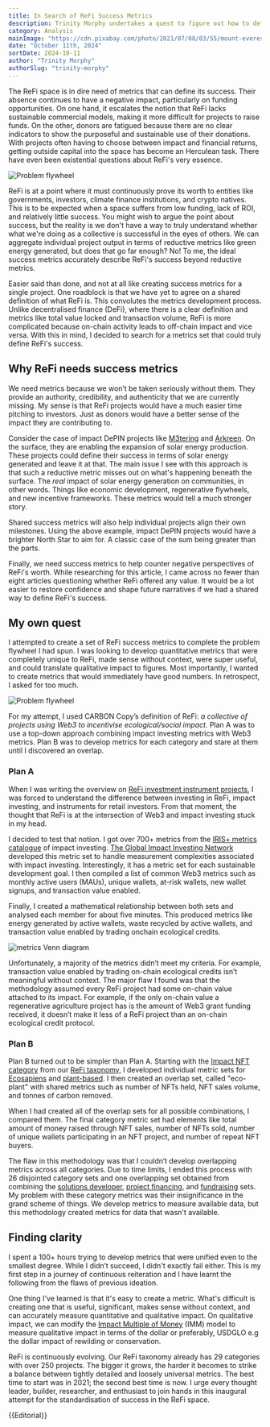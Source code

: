 ```yaml
---
title: In Search of ReFi Success Metrics
description: Trinity Morphy undertakes a quest to figure out how to define the success of Web3 regenerative finance (ReFi).
category: Analysis
mainImage: "https://cdn.pixabay.com/photo/2021/07/08/03/55/mount-everest-6395759_1280.jpg"
date: "October 11th, 2024"
sortDate: 2024-10-11
author: "Trinity Morphy"
authorSlug: "trinity-morphy"
---
```


The ReFi space is in dire need of metrics that can define its success. Their absence continues to have a negative impact, particularly on funding opportunities. On one hand, it escalates the notion that ReFi lacks sustainable commercial models, making it more difficult for projects to raise funds. On the other, donors are fatigued because there are no clear indicators to show the purposeful and sustainable use of their donations. With projects often having to choose between impact and financial returns, getting outside capital into the space has become an Herculean task. There have even been existential questions about ReFi's very essence. 

![Problem flywheel](/content/assets/success-metrics-article-1.jpeg)

ReFi is at a point where it must continuously prove its worth to entities like governments, investors, climate finance institutions, and crypto natives. This is to be expected when a space suffers from low funding, lack of ROI, and relatively little success. You might wish to argue the point about success, but the reality is we don't have a way to truly understand whether what we're doing as a collective is successful in the eyes of others. We can aggregate individual project output in terms of reductive metrics like green energy generated, but does that go far enough? No! To me, the ideal success metrics accurately describe ReFi's success beyond reductive metrics.

Easier said than done, and not at all like creating success metrics for a single project. One roadblock is that we have yet to agree on a shared definition of what ReFi is. This convolutes the metrics development process. Unlike decentralised finance (DeFi), where there is a clear definition and metrics like total value locked and transaction volume, ReFi is more complicated because on-chain activity leads to off-chain impact and vice versa. With this in mind, I decided to search for a metrics set that could truly define ReFi's success.

## Why ReFi needs success metrics

We need metrics because we won’t be taken seriously without them. They provide an authority, credibility, and authenticity that we are currently missing. My sense is that ReFi projects would have a much easier time pitching to investors. Just as donors would have a better sense of the impact they are contributing to.

Consider the case of impact DePIN projects like [M3tering](/project/m3tering/) and [Arkreen](/project/arkreen/). On the surface, they are enabling the expansion of solar energy production. These projects could define their success in terms of solar energy generated and leave it at that. The main issue I see with this approach is that such a reductive metric misses out on what's happening beneath the surface. The *real* impact of solar energy generation on communities, in other words. Things like economic development, regenerative flywheels, and new incentive frameworks. These metrics would tell a much stronger story.

Shared success metrics will also help individual projects align their own milestones. Using the above example, impact DePIN projects would have a brighter North Star to aim for. A classic case of the sum being greater than the parts.

Finally, we need success metrics to help counter negative perspectives of ReFi's worth. While researching for this article, I came across no fewer than eight articles questioning whether ReFi offered any value. It would be a lot easier to restore confidence and shape future narratives if we had a shared way to define ReFi's success.

## My own quest

I attempted to create a set of ReFi success metrics to complete the problem flywheel I had spun. I was looking to develop quantitative metrics that were completely unique to ReFi, made sense without context, were super useful, and could translate qualitative impact to figures. Most importantly, I wanted to create metrics that would immediately have good numbers. In retrospect, I asked for too much. 

![Problem flywheel](/content/assets/success-metrics-article-2.png)

For my attempt, I used CARBON Copy’s definition of ReFi: *a collective of projects using Web3 to incentivise ecological/social impact*. Plan A was to use a top-down approach combining impact investing metrics with Web3 metrics. Plan B was to develop metrics for each category and stare at them until I discovered an overlap.

### Plan A

When I was writing the overview on [ReFi investment instrument projects](/features/overview-investment-instrument-projects/), I was forced to understand the difference between investing in ReFi, impact investing, and instruments for retail investors. From that moment, the thought that ReFi is at the intersection of Web3 and impact investing stuck in my head.

I decided to test that notion. I got over 700+ metrics from the [IRIS+ metrics catalogue](https://iris.thegiin.org/metrics/) of impact investing. [The Global Impact Investing Network](https://thegiin.org/) developed this metric set to handle measurement complexities associated with impact investing. Interestingly, it has a metric set for each sustainable development goal. I then compiled a list of common Web3 metrics such as monthly active users (MAUs), unique wallets, at-risk wallets, new wallet signups, and transaction value enabled.

Finally, I created a mathematical relationship between both sets and analysed each member for about five minutes. This produced metrics like energy generated by active wallets, waste recycled by active wallets, and transaction value enabled by trading onchain ecological credits.

![metrics Venn diagram](/content/assets/success-metrics-article-3.png)

Unfortunately, a majority of the metrics didn’t meet my criteria. For example, transaction value enabled by trading on-chain ecological credits isn’t meaningful without context. The major flaw I found was that the methodology assumed every ReFi project had some on-chain value attached to its impact. For example, if the only on-chain value a regenerative agriculture project has is the amount of Web3 grant funding received, it doesn’t make it less of a ReFi project than an on-chain ecological credit protocol.

### Plan B

Plan B turned out to be simpler than Plan A. Starting with the [Impact NFT category](/projects/categories/impact-nfts/) from our [ReFi taxonomy](/landscape/), I developed individual metric sets for [Ecosapiens](/project/ecosapiens/) and [plant-based](/project/plant-based/). I then created an overlap set, called "eco-plant" with shared metrics such as number of NFTs held, NFT sales volume, and tonnes of carbon removed.

When I had created all of the overlap sets for all possible combinations, I compared them. The final category metric set had elements like total amount of money raised through NFT sales, number of NFTs sold, number of unique wallets participating in an NFT project, and number of repeat NFT buyers.

The flaw in this methodology was that I couldn’t develop overlapping metrics across all categories. Due to time limits, I ended this process with 26 disjointed category sets and one overlapping set obtained from combining the [solutions developer](/projects/categories/solutions-developer/), [project financing](/projects/categories/project-financing/), and [fundraising](/projects/categories/fundraising/) sets. My problem with these category metrics was their insignificance in the grand scheme of things. We develop metrics to measure available data, but this methodology created metrics for data that wasn't available.

## Finding clarity

I spent a 100+ hours trying to develop metrics that were unified even to the smallest degree. While I didn’t succeed, I didn't exactly fail either. This is my first step in a journey of continuous reiteration and I have learnt the following from the flaws of previous ideation. 

One thing I've learned is that it's easy to create a metric. What's difficult is creating one that is useful, significant, makes sense without context, and can accurately measure quantitative and qualitative impact. On qualitative impact, we can modify the [Impact Multiple of Money](https://www.bridgespan.org/insights/calculating-the-value-of-impact-investing) (IMM) model to measure qualitative impact in terms of the dollar or preferably, USDGLO e.g the dollar impact of rewilding or conservation.

ReFi is continuously evolving. Our ReFi taxonomy already has 29 categories with over 250 projects. The bigger it grows, the harder it becomes to strike a balance between tightly detailed and loosely universal metrics. The best time to start was in 2021; the second best time is now. I urge every thought leader, builder, researcher, and enthusiast to join hands in this inaugural attempt for the standardisation of success in the ReFi space. 

{{Editorial}}
